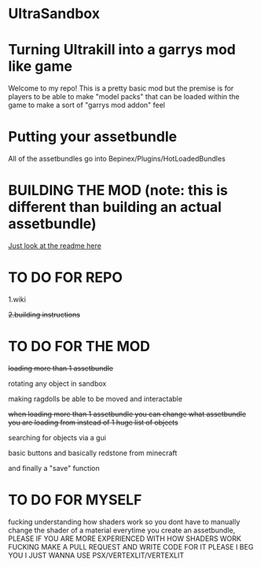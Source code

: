# UltraSandbox

# Turning Ultrakill into a garrys mod like game


Welcome to my repo! This is a pretty basic mod but the premise is for players to be able to make "model packs" that can be loaded within the game to make a sort of "garrys mod addon" feel 



# Putting your assetbundle

All of the assetbundles go into Bepinex/Plugins/HotLoadedBundles 



# BUILDING THE MOD (note: this is different than building an actual assetbundle)

[Just look at the readme here](https://github.com/Minepool9/UltraSandbox/blob/main/UltraSandbox/README.md)



# TO DO FOR REPO

1.wiki

~~2.building instructions~~



# TO DO FOR THE MOD

~~loading more than 1 assetbundle~~

rotating any object in sandbox

making ragdolls be able to be moved and interactable 

~~when loading more than 1 assetbundle you can change what assetbundle you are loading from instead of 1 huge list of objects~~ 

searching for objects via a gui

basic buttons and basically redstone from minecraft

and finally a "save" function



# TO DO FOR MYSELF

fucking understanding how shaders work so you dont have to manually change the shader of a material everytime you create an assetbundle, PLEASE IF YOU ARE MORE EXPERIENCED WITH HOW SHADERS WORK FUCKING MAKE A PULL REQUEST AND WRITE CODE FOR IT PLEASE I BEG YOU I JUST WANNA USE PSX/VERTEXLIT/VERTEXLIT
